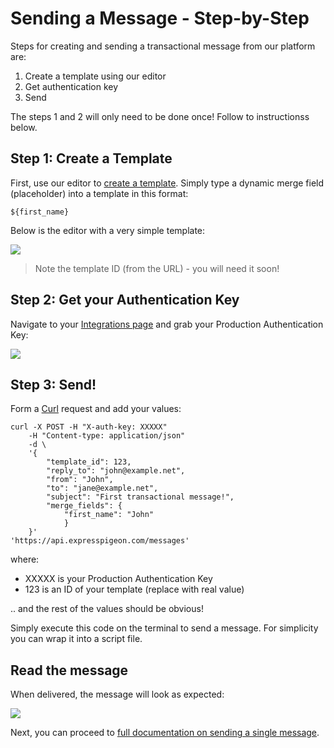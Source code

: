 # Sending a Message - Step-by-Step

Steps for creating and sending a transactional message from our platform are: 

1. Create a template using our editor
2. Get authentication key
3. Send

The steps 1 and 2 will only need to be done once! Follow to instructionss below.

## Step 1: Create a Template

First, use our editor to [create a template](creating-and-editing-newsletter). 
Simply type a dynamic merge field (placeholder) into a template in this format: 

    ${first_name}

Below is the editor with a very simple template:

    
![](/kb/images/Selection_749.png)
    
> Note the template ID (from the URL) - you will need it soon!
    
    
## Step 2: Get your Authentication Key

Navigate to your [Integrations page](https://expresspigeon.com/settings/integrations) and grab your
 Production Authentication Key:

![](/kb/images/Selection_748.png)


## Step 3: Send!

Form a [Curl](https://en.wikipedia.org/wiki/CURL) request and add your values: 

~~~~ {.prettyprint .numberLines}
curl -X POST -H "X-auth-key: XXXXX"
    -H "Content-type: application/json"
    -d \
    '{
        "template_id": 123,
        "reply_to": "john@example.net",
        "from": "John",
        "to": "jane@example.net",
        "subject": "First transactional message!",
        "merge_fields": {
            "first_name": "John"
            }
    }'
'https://api.expresspigeon.com/messages'
~~~~


where: 

* XXXXX is your Production Authentication Key
* 123 is an ID of your template (replace with real value)

.. and the rest of the values should be obvious!

Simply execute this code on the terminal to send a message. For simplicity you can wrap it into a script file.

## Read the message

When delivered, the message will look as expected:
 
![](/kb/images/Selection_750.png)

Next, you can proceed to [full documentation on sending a single message](transactional-send).
